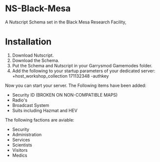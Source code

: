 NS-Black-Mesa
=============

A Nutscript Schema set in the Black Mesa Research Facility,

Installation
=============
1. Download Nutscript.
2. Download the Schema.
3. Put the Schema and Nutscript in your Garrysmod Gamemodes folder.
4. Add the following to your startup parameters of your dedicated server:
+host_workshop_collection 171132348 -authkey <PUT YOUR API KEY HERE>

Now you can start your server.
The Following items have been added:
- Security ID (BROKEN ON NON-COMPATIBLE MAPS)
- Radio's
- Broadcast System
- Suits including Hazmat and HEV

The following factions are aviable:
- Security
- Administration
- Services
- Scientists
- Visitors
- Medics
